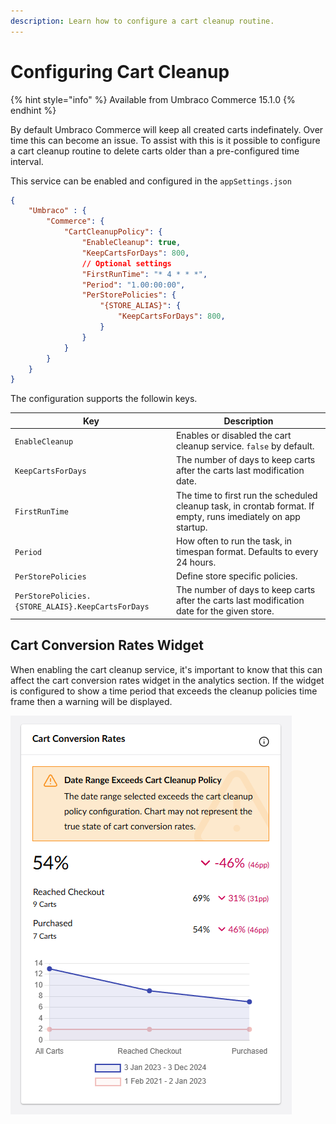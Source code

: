 ```yaml
---
description: Learn how to configure a cart cleanup routine.
---
```


# Configuring Cart Cleanup

{% hint style="info" %}
Available from Umbraco Commerce 15.1.0
{% endhint %}

By default Umbraco Commerce will keep all created carts indefinately. Over time this can become an issue. To assist with this is it possible to configure a cart cleanup routine to delete carts older than a pre-configured time interval.


This service can be enabled and configured in the `appSettings.json`

```json
{
    "Umbraco" : {
        "Commerce": {
            "CartCleanupPolicy": {
                "EnableCleanup": true,
                "KeepCartsForDays": 800,
                // Optional settings
                "FirstRunTime": "* 4 * * *",
                "Period": "1.00:00:00",
                "PerStorePolicies": {
                    "{STORE_ALIAS}": {
                        "KeepCartsForDays": 800,
                    }
                }
            }
        }
    }
}
```

The configuration supports the followin keys.

| Key | Description |
| -- | -- |
| `EnableCleanup` | Enables or disabled the cart cleanup service. `false` by default. |
| `KeepCartsForDays` | The number of days to keep carts after the carts last modification date. |
| `FirstRunTime` | The time to first run the scheduled cleanup task, in crontab format. If empty, runs imediately on app startup. |
| `Period` | How often to run the task, in timespan format. Defaults to every 24 hours. |
| `PerStorePolicies` | Define store specific policies. | 
| `PerStorePolicies.{STORE_ALAIS}.KeepCartsForDays` | The number of days to keep carts after the carts last modification date for the given store. | 

## Cart Conversion Rates Widget

When enabling the cart cleanup service, it's important to know that this can affect the cart conversion rates widget in the analytics section. If the widget is configured to show a time period that exceeds the cleanup policies time frame then a warning will be displayed.

![Cart Conversion Rate date range exceeds the cart cleanup policy configuration warning](../media/v14/cart-conversion-rates-warning.png)



